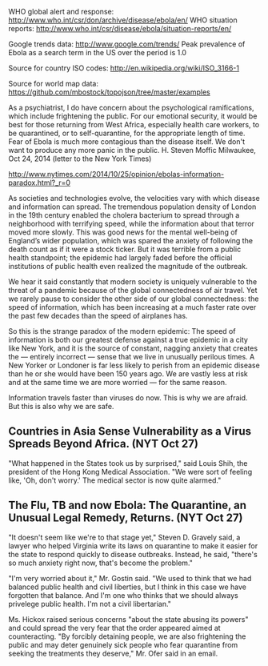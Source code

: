 WHO global alert and response: http://www.who.int/csr/don/archive/disease/ebola/en/
WHO situation reports: http://www.who.int/csr/disease/ebola/situation-reports/en/

Google trends data: http://www.google.com/trends/
Peak prevalence of Ebola as a search term in the US over the period is 1.0

Source for country ISO codes: http://en.wikipedia.org/wiki/ISO_3166-1

Source for world map data: https://github.com/mbostock/topojson/tree/master/examples

As a psychiatrist, I do have concern about the psychological ramifications, which include frightening the public. For our emotional security, it would be best for those returning from West Africa, especially health care workers, to be quarantined, or to self-quarantine, for the appropriate length of time.
Fear of Ebola is much more contagious than the disease itself. We don't want to produce any more panic in the public.
H. Steven Moffic Milwaukee, Oct 24, 2014 (letter to the New York Times)

http://www.nytimes.com/2014/10/25/opinion/ebolas-information-paradox.html?_r=0

As societies and technologies evolve, the velocities vary with which disease and information can spread. The tremendous population density of London in the 19th century enabled the cholera bacterium to spread through a neighborhood with terrifying speed, while the information about that terror moved more slowly. This was good news for the mental well-being of England’s wider population, which was spared the anxiety of following the death count as if it were a stock ticker. But it was terrible from a public health standpoint; the epidemic had largely faded before the official institutions of public health even realized the magnitude of the outbreak.

We hear it said constantly that modern society is uniquely vulnerable to the threat of a pandemic because of the global connectedness of air travel. Yet we rarely pause to consider the other side of our global connectedness: the speed of information, which has been increasing at a much faster rate over the past few decades than the speed of airplanes has.

So this is the strange paradox of the modern epidemic: The speed of information is both our greatest defense against a true epidemic in a city like New York, and it is the source of constant, nagging anxiety that creates the — entirely incorrect — sense that we live in unusually perilous times. A New Yorker or Londoner is far less likely to perish from an epidemic disease than he or she would have been 150 years ago. We are vastly less at risk and at the same time we are more worried — for the same reason.

Information travels faster than viruses do now. This is why we are afraid. But this is also why we are safe.

Countries in Asia Sense Vulnerability as a Virus Spreads Beyond Africa. (NYT Oct 27)
----------------------------------------------------------------------
"What happened in the States took us by surprised," said Louis Shih, the president of the Hong Kong Medical Association. "We were sort of feeling like, 'Oh, don't worry.' The medical sector is now quite alarmed."

The Flu, TB and now Ebola: The Quarantine, an Unusual Legal Remedy, Returns. (NYT Oct 27)
----------------------------------------------------------------------
"It doesn't seem like we're to that stage yet," Steven D. Gravely said, a lawyer who helped Virginia write its laws on quarantine to make it easier for the state to respond quickly to disease outbreaks. Instead, he said, "there's so much anxiety right now, that's become the problem."

"I'm very worried about it," Mr. Gostin said. "We used to think that we had balanced public health and civil liberties, but I think in this case we have forgotten that balance. And I'm one who thinks that we should always privelege public health. I'm not a civil libertarian."

Ms. Hickox raised serious concerns "about the state abusing its powers" and could spread the very fear that the order appeared aimed at counteracting.
"By forcibly detaining people, we are also frightening the public and may deter genuinely sick people who fear quarantine from seeking the treatments they deserve," Mr. Ofer said in an email.
